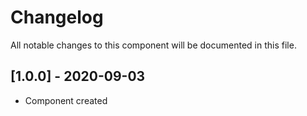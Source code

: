 # Changelog
All notable changes to this component will be documented in this file.

## [1.0.0] - 2020-09-03
- Component created
